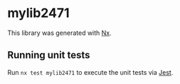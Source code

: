 # mylib2471

This library was generated with [Nx](https://nx.dev).

## Running unit tests

Run `nx test mylib2471` to execute the unit tests via [Jest](https://jestjs.io).
